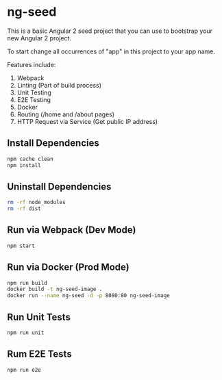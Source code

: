 # ng-seed

This is a basic Angular 2 seed project that you can use to bootstrap your new Angular 2 project.

To start change all occurrences of "app" in this project to your app name.

Features include:

1. Webpack
2. Linting (Part of build process)
3. Unit Testing
4. E2E Testing
5. Docker
6. Routing (/home and /about pages)
7. HTTP Request via Service (Get public IP address)

## Install Dependencies

```bash
npm cache clean
npm install
```

## Uninstall Dependencies

```bash
rm -rf node_modules
rm -rf dist
```

## Run via Webpack (Dev Mode)

```bash
npm start
```

## Run via Docker (Prod Mode)

```bash
npm run build
docker build -t ng-seed-image .
docker run --name ng-seed -d -p 8080:80 ng-seed-image
```

## Run Unit Tests

```bash
npm run unit
```

## Rum E2E Tests

```bash
npm run e2e
```
